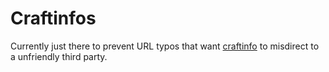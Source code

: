 # Craftinfos

Currently just there to prevent URL typos that want [craftinfo](//github.com/craftinfo) to misdirect to a unfriendly third party.
